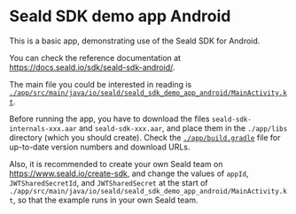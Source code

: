# Seald SDK demo app Android

This is a basic app, demonstrating use of the Seald SDK for Android.

You can check the reference documentation at <https://docs.seald.io/sdk/seald-sdk-android/>.

The main file you could be interested in reading is [`./app/src/main/java/io/seald/seald_sdk_demo_app_android/MainActivity.kt`](./app/src/main/java/io/seald/seald_sdk_demo_app_android/MainActivity.kt).

Before running the app, you have to download the files `seald-sdk-internals-xxx.aar` and `seald-sdk-xxx.aar`,
and place them in the `./app/libs` directory (which you should create).
Check the [`./app/build.gradle`](./app/build.gradle) file for up-to-date version numbers and download URLs.

Also, it is recommended to create your own Seald team on <https://www.seald.io/create-sdk>,
and change the values of `appId`, `JWTSharedSecretId`, and `JWTSharedSecret`
at the start of `./app/src/main/java/io/seald/seald_sdk_demo_app_android/MainActivity.kt`,
so that the example runs in your own Seald team.
